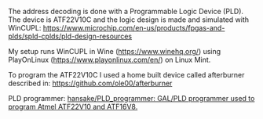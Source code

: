 The address decoding is done with a Programmable Logic Device (PLD).
The device is ATF22V10C and the logic design is made and simulated
with WinCUPL: https://www.microchip.com/en-us/products/fpgas-and-plds/spld-cplds/pld-design-resources

My setup runs WinCUPL in Wine (https://www.winehq.org/) using PlayOnLinux (https://www.playonlinux.com/en/) on Linux Mint.

To program the ATF22V10C I used a home built device called afterburner described in: https://github.com/ole00/afterburner

PLD programmer: [hansake/PLD_programmer: GAL/PLD programmer used to program Atmel ATF22V10 and ATF16V8.](https://github.com/hansake/PLD_programmer)

